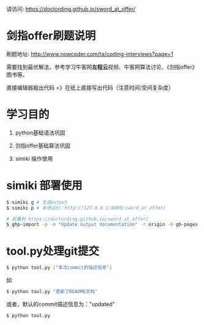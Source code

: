 请访问: https://doctording.github.io/sword_at_offer/

# 剑指offer刷题说明

刷题地址: http://www.nowcoder.com/ta/coding-interviews?page=1

需要找到最优解法，参考学习牛客网**左程云**视频、牛客网算法讨论、《剑指offer》图书等。

直接编辑器敲出代码 =》在纸上直接写出代码（注意时间/空间复杂度）

# 学习目的

1. python基础语法巩固

2. 剑指offer基础算法巩固

3. simiki 操作使用

# simiki 部署使用

```bash
$ simiki g # 生成output
$ simiki p # 本地运行：http://127.0.0.1:8000/sword_at_offer/
```

```bash
# 部署到 https://doctording.github.io/sword_at_offer/
$ ghp-import -p -m "Update output documentation" -r origin -b gh-pages output
```

# tool.py处理git提交

```bash
$ python tool.py ["本次commit的描述信息"]
```

如
```bash
$ python tool.py "更新了README文档"
```

或者，默认的commit描述信息为："updated"
```bash
$ python tool.py
```
